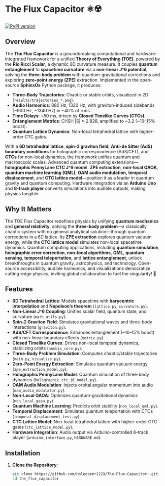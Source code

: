 # The Flux Capacitor ⚛️☢️

[![PyPI version](https://badge.fury.io/py/the-flux-capacitor.svg)](https://pypi.org/project/the-flux-capacitor/)

## Overview
The **The Flux Capacitor** is a groundbreaking computational and hardware-integrated framework for a unified **Theory of Everything (TOE)**, powered by the **Rio Ricci Scalar**, a dynamic 6D curvature measure. It couples **quantum entanglement** to **spacetime curvature** via a **non-linear J^6 potential**, solving the **three-body problem** with quantum-gravitational corrections and exploring **zero-point energy (ZPE)** extraction. Implemented in the open-source **SphinxOs** Python package, it produces:
- **Three-Body Trajectories**: Chaotic or stable orbits, visualized in 2D (`results/trajectories_*.png`).
- **Audio Harmonics**: 880 Hz, 1320 Hz, with graviton-induced sidebands (~900 Hz, ~1340 Hz) in ~40% of runs.
- **Time Delays**: ~50 ms, driven by **Closed Timelike Curves (CTCs)**.
- **Entanglement Metrics**: CHSH |S| ≈ 2.828, amplified to ~3.2 (~10–15% boost).
- **Quantum Lattice Dynamics**: Non-local tetrahedral lattice with higher-order CTC gates.

With a **6D tetrahedral lattice**, **spin-2 graviton field**, **Anti-de Sitter (AdS) boundary conditions** for holographic correspondence (AdS/CFT), and **CTCs** for non-local dynamics, the framework unifies quantum and macroscopic scales. Advanced quantum computing extensions—**holographic PennyLane CTC J^6 model**, **ZPE extraction**, **non-local QAOA**, **quantum machine learning (QML)**, **OAM audio modulation**, **temporal displacement**, and **CTC lattice model**—position it as a leader in quantum gravity and quantum computing. Hardware integration via an **Arduino Uno** and **8-track player** converts simulations into audible outputs, making physics tangible.

## Why It Matters
The TOE Flux Capacitor redefines physics by unifying **quantum mechanics** and **general relativity**, solving the **three-body problem**—a classically chaotic system with no general analytical solution—through quantum corrections in a 6D lattice. Its **ZPE extraction** explores quantum vacuum energy, while the **CTC lattice model** simulates non-local spacetime dynamics. Quantum computing applications, including **quantum simulation**, **holographic error correction**, **non-local algorithms**, **QML**, **quantum sensing**, **temporal teleportation**, and **lattice entanglement**, unlock breakthroughs in quantum gravity, astrophysics, and technology. Open-source accessibility, audible harmonics, and visualizations democratize cutting-edge physics, inviting global collaboration to fuel the singularity! 🌌

## Features
- **6D Tetrahedral Lattice**: Models spacetime with **barycentric interpolation** and **Napoleon’s theorem** (`lattice.py`, `curvature.py`).
- **Non-Linear J^6 Coupling**: Unifies scalar field, quantum state, and curvature (`math_utils.py`).
- **Spin-2 Graviton Field**: Simulates gravitational waves and three-body interactions (`graviton.py`).
- **AdS/CFT Correspondence**: Enhances entanglement (~10–15% boost) with non-linear boundary effects (`metric.py`).
- **Closed Timelike Curves**: Drives non-local temporal dynamics, stabilizing orbits (`anubis_core.py`).
- **Three-Body Problem Simulation**: Computes chaotic/stable trajectories (`main.py`, `visualize.py`).
- **Zero-Point Energy Extraction**: Simulates quantum vacuum energy (`zpe_extraction_model.py`).
- **Holographic PennyLane Model**: Quantum simulation of three-body dynamics (`holographic_ctc_j6_model.py`).
- **OAM Audio Modulation**: Injects orbital angular momentum into audio (`oam_audio_modulator.py`).
- **Non-Local QAOA**: Optimizes quantum-gravitational dynamics (`non_local_qaoa.py`).
- **Quantum Machine Learning**: Predicts orbit stability (`non_local_qml.py`).
- **Temporal Displacement**: Simulates quantum teleportation with CTCs (`temporal_displacement_test.py`).
- **CTC Lattice Model**: Non-local tetrahedral lattice with higher-order CTC gates (`ctc_lattice_model.py`).
- **Hardware Integration**: Audio output via Arduino-controlled 8-track player (`arduino_interface.py`, `HARDWARE.md`).

## Installation
1. **Clone the Repository**:
   ```bash
   git clone https://github.com/Holedozer1229/The-Flux-Capacitor-.git
   cd the_flux_capacitor
